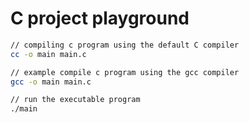# C project playground

```sh
// compiling c program using the default C compiler
cc -o main main.c

// example compile c program using the gcc compiler
gcc -o main main.c

// run the executable program
./main
```
